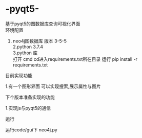 # -pyqt5-
基于pyqt5的图数据库查询可视化界面  
环境配置 
1. neo4j图数据库  版本 3-5-5  
2.python 3.7.4  
3.python 库  
打开 cmd 
cd进入requirements.txt所在目录 
运行 pip install -r requirements.txt   


目前实现功能 
 
 1.有一个图形界面 可以实现搜索,展示属性与图片  
 
下个版本准备实现的功能
  
  1.实现js与pyqt5的通信  

运行  

运行code/gui下 neo4j.py
